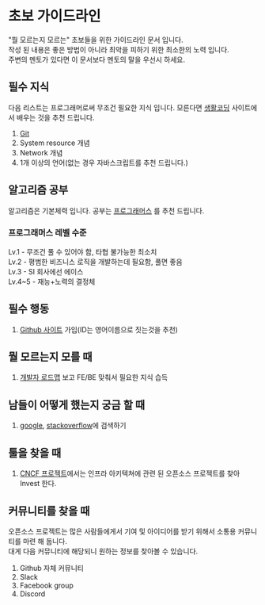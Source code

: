 # 초보 가이드라인

"뭘 모르는지 모르는" 초보들을 위한 가이드라인 문서 입니다.  
작성 된 내용은 좋은 방법이 아니라 최악을 피하기 위한 최소한의 노력 입니다.  
주변의 멘토가 있다면 이 문서보다 멘토의 말을 우선시 하세요.  

## 필수 지식

다음 리스트는 프로그래머로써 무조건 필요한 지식 입니다. 모른다면 [생활코딩](https://opentutorials.org/course/1) 사이트에서 배우는 것을 추천 드립니다.

1. [Git](https://ko.wikipedia.org/wiki/%EA%B9%83_(%EC%86%8C%ED%94%84%ED%8A%B8%EC%9B%A8%EC%96%B4))
1. System resource 개념
1. Network 개념
1. 1개 이상의 언어(없는 경우 자바스크립트를 추천 드립니다.)

## 알고리즘 공부

알고리즘은 기본체력 입니다. 공부는 [프로그래머스](https://programmers.co.kr/learn/challenges?tab=all_challenges) 를 추천 드립니다.

### 프로그래머스 레벨 수준

Lv.1 - 무조건 풀 수 있어야 함, 타협 불가능한 최소치  
Lv.2 - 평범한 비즈니스 로직을 개발하는데 필요함, 풀면 좋음  
Lv.3 - SI 회사에선 에이스  
Lv.4~5 - 재능+노력의 결정체  

## 필수 행동

1. [Github 사이트](https://github.com) 가입(ID는 영어이름으로 짓는것을 추천)

## 뭘 모르는지 모를 때

1. [개발자 로드맵](https://github.com/kamranahmedse/developer-roadmap) 보고 FE/BE 맞춰서 필요한 지식 습득

## 남들이 어떻게 했는지 궁금 할 때

1. [google](http://google.com), [stackoverflow](https://stackoverflow.com/)에 검색하기

## 툴을 찾을 때

1. [CNCF 프로젝트](https://www.cncf.io/projects/)에서는 인프라 아키텍쳐에 관련 된 오픈소스 프로젝트를 찾아 Invest 한다.

## 커뮤니티를 찾을 때

오픈소스 프로젝트는 많은 사람들에게서 기여 및 아이디어를 받기 위해서 소통용 커뮤니티를 마련 해 둡니다.  
대게 다음 커뮤니티에 해당되니 원하는 정보를 찾아볼 수 있습니다.  

1. Github 자체 커뮤니티
1. Slack
1. Facebook group
1. Discord

